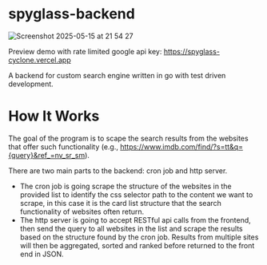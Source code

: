 # spyglass-backend

![Screenshot 2025-05-15 at 21 54 27](https://github.com/user-attachments/assets/1a18b342-576c-4c89-9cd9-41d60639164a)

Preview demo with rate limited google api key: https://spyglass-cyclone.vercel.app

A backend for custom search engine written in go with test driven development.

# How It Works

The goal of the program is to scape the search results from the websites that offer such functionality (e.g., https://www.imdb.com/find/?s=tt&q={query}&ref_=nv_sr_sm).

There are two main parts to the backend: cron job and http server.

- The cron job is going scrape the structure of the websites in the provided list to identify the css selector path to the content we want to scrape, in this case it is the card list structure that the search functionality of websites often return.
- The http server is going to accept RESTful api calls from the frontend, then send the query to all websites in the list and scrape the results based on the structure found by the cron job. Results from multiple sites will then be aggregated, sorted and ranked before returned to the front end in JSON.

